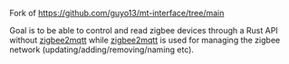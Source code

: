 Fork of https://github.com/guyo13/mt-interface/tree/main

Goal is to be able to control and read zigbee devices through a Rust API without
[zigbee2mqtt](www.zigbee2mqtt.io) while [zigbee2mqtt](www.zigbee2mqtt.io) is
used for managing the zigbee network (updating/adding/removing/naming etc). 
